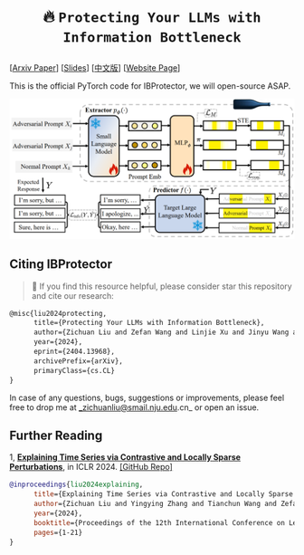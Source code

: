 # <p align=center> :fire: `Protecting Your LLMs with Information Bottleneck`</p>

[[Arxiv Paper](https://arxiv.org/abs/2404.13968)] [[Slides](https://github.com/zichuan-liu/IB4LLMs/blob/main/intro_slides_llm.pdf)] [[中文版](https://zhuanlan.zhihu.com/p/694129510)] [[Website Page](https://zichuan-liu.github.io/projects/IBProtector/index.html)] 

This is the official PyTorch code for IBProtector, we will open-source ASAP.  

![figs](figs/framework.png)


## Citing IBProtector
> 🌟 If you find this resource helpful, please consider star this repository and cite our research:
```tex
@misc{liu2024protecting,
      title={Protecting Your LLMs with Information Bottleneck}, 
      author={Zichuan Liu and Zefan Wang and Linjie Xu and Jinyu Wang and Lei Song and Tianchun Wang and Chunlin Chen and Wei Cheng and Jiang Bian},
      year={2024},
      eprint={2404.13968},
      archivePrefix={arXiv},
      primaryClass={cs.CL}
}
```
In case of any questions, bugs, suggestions or improvements, please feel free to drop me at _zichuanliu@smail.nju.edu.cn_ or open an issue.


## Further Reading
1, [**Explaining Time Series via Contrastive and Locally Sparse Perturbations**](https://openreview.net/pdf?id=qDdSRaOiyb), in ICLR 2024.
[\[GitHub Repo\]](https://github.com/zichuan-liu/ContraLSP)

```bibtex
@inproceedings{liu2024explaining,
      title={Explaining Time Series via Contrastive and Locally Sparse Perturbations}, 
      author={Zichuan Liu and Yingying Zhang and Tianchun Wang and Zefan Wang and Dongsheng Luo and Mengnan Du and Min Wu and Yi Wang and Chunlin Chen and Lunting Fan and Qingsong Wen},
      year={2024},
      booktitle={Proceedings of the 12th International Conference on Learning Representations},
      pages={1-21}
}
```
